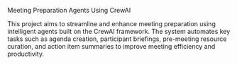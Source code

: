 Meeting Preparation Agents Using CrewAI

This project aims to streamline and enhance meeting preparation using intelligent agents built on the CrewAI framework. The system automates key tasks such as agenda creation, participant briefings, pre-meeting resource curation, and action item summaries to improve meeting efficiency and productivity.
